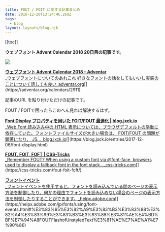```yaml
---
title: FOUT / FOIT に関する記事まとめ
date: 2018-12-20T13:24:46.268Z
tags:
  - blog
layout: layouts/blog.njk
---
```


[[toc]]

**ウェブフォント Advent Calendar 2018 20日目の記事です。**

![](https://cdn-images-1.medium.com/max/800/1*1KSMqpxTfTWngLsxekKczA.png)

[**ウェブフォント Advent Calendar 2018 - Adventar**  
_ウェブフォントについてのあれこれ 好きなフォントの話をしてもいいし実装のことについて話しても良い_adventar.org](https://adventar.org/calendars/2911 "https://adventar.org/calendars/2911")[](https://adventar.org/calendars/2911)

記事のURL を貼り付けただけの記事です。

FOUT / FOITで困ったらこのへん見れば解決するはず。

[**Font Display プロパティを用いた FOIT/FOUT 最適化 | blog.jxck.io**  
_Web Font 読み込み中の HTML 表示については、ブラウザデフォルトの挙動に依存していた。フォントファイルサイズが大きい場合は、 FOIT/FOUT の問題が顕著になり、 JS…_blog.jxck.io](https://blog.jxck.io/entries/2017-12-06/font-display.html "https://blog.jxck.io/entries/2017-12-06/font-display.html")[](https://blog.jxck.io/entries/2017-12-06/font-display.html)

[**FOUT, FOIT, FOFT | CSS-Tricks**  
_Remember FOUT? When using a custom font via @font-face, browsers used to display a fallback font in the font stack…_css-tricks.com](https://css-tricks.com/fout-foit-foft/ "https://css-tricks.com/fout-foit-foft/")[](https://css-tricks.com/fout-foit-foft/)

[**フォントイベント**  
_フォントイベントを使用すると、フォントを読み込んでいる間のページの表示方法を制御したり、何かの理由でフォントを読み込めない場合のページの表示方法を制御したりすることができます。_helpx.adobe.com](https://helpx.adobe.com/jp/fonts/using/font-events.html#%E3%83%95%E3%82%A9%E3%83%B3%E3%83%88%E3%82%A4%E3%83%99%E3%83%B3%E3%83%88%E3%81%AE%E4%BD%BF%E7%94%A8FOUTFlashofUnstyledText%E3%81%AE%E7%AE%A1%E7%90%86 "https://helpx.adobe.com/jp/fonts/using/font-events.html#%E3%83%95%E3%82%A9%E3%83%B3%E3%83%88%E3%82%A4%E3%83%99%E3%83%B3%E3%83%88%E3%81%AE%E4%BD%BF%E7%94%A8FOUTFlashofUnstyledText%E3%81%AE%E7%AE%A1%E7%90%86")[](https://helpx.adobe.com/jp/fonts/using/font-events.html#%E3%83%95%E3%82%A9%E3%83%B3%E3%83%88%E3%82%A4%E3%83%99%E3%83%B3%E3%83%88%E3%81%AE%E4%BD%BF%E7%94%A8FOUTFlashofUnstyledText%E3%81%AE%E7%AE%A1%E7%90%86)